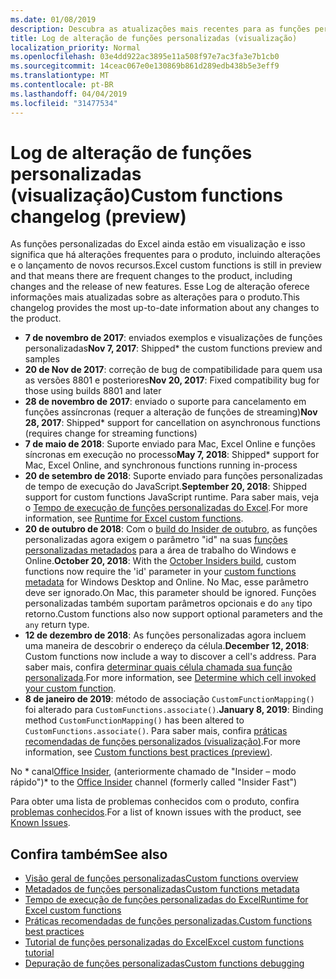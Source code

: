```yaml
---
ms.date: 01/08/2019
description: Descubra as atualizações mais recentes para as funções personalizadas do Excel.
title: Log de alteração de funções personalizadas (visualização)
localization_priority: Normal
ms.openlocfilehash: 03e4dd922ac3895e11a508f97e7ac3fa3e7b1cb0
ms.sourcegitcommit: 14ceac067e0e130869b861d289edb438b5e3eff9
ms.translationtype: MT
ms.contentlocale: pt-BR
ms.lasthandoff: 04/04/2019
ms.locfileid: "31477534"
---
```

# <a name="custom-functions-changelog-preview"></a><span data-ttu-id="65371-103">Log de alteração de funções personalizadas (visualização)</span><span class="sxs-lookup"><span data-stu-id="65371-103">Custom functions changelog (preview)</span></span>

<span data-ttu-id="65371-104">As funções personalizadas do Excel ainda estão em visualização e isso significa que há alterações frequentes para o produto, incluindo alterações e o lançamento de novos recursos.</span><span class="sxs-lookup"><span data-stu-id="65371-104">Excel custom functions is still in preview and that means there are frequent changes to the product, including changes and the release of new features.</span></span> <span data-ttu-id="65371-105">Esse Log de alteração oferece informações mais atualizadas sobre as alterações para o produto.</span><span class="sxs-lookup"><span data-stu-id="65371-105">This changelog provides the most up-to-date information about any changes to the product.</span></span>

- <span data-ttu-id="65371-106">**7 de novembro de 2017**: enviados exemplos e visualizações de funções personalizadas</span><span class="sxs-lookup"><span data-stu-id="65371-106">**Nov 7, 2017**: Shipped\* the custom functions preview and samples</span></span>
- <span data-ttu-id="65371-107">**20 de Nov de 2017**: correção de bug de compatibilidade para quem usa as versões 8801 e posteriores</span><span class="sxs-lookup"><span data-stu-id="65371-107">**Nov 20, 2017**: Fixed compatibility bug for those using builds 8801 and later</span></span>
- <span data-ttu-id="65371-108">**28 de novembro de 2017**: enviado o suporte para cancelamento em funções assíncronas (requer a alteração de funções de streaming)</span><span class="sxs-lookup"><span data-stu-id="65371-108">**Nov 28, 2017**: Shipped\* support for cancellation on asynchronous functions (requires change for streaming functions)</span></span>
- <span data-ttu-id="65371-109">**7 de maio de 2018**: Suporte enviado para Mac, Excel Online e funções síncronas em execução no processo</span><span class="sxs-lookup"><span data-stu-id="65371-109">**May 7, 2018**: Shipped\* support for Mac, Excel Online, and synchronous functions running in-process</span></span>
- <span data-ttu-id="65371-110">**20 de setembro de 2018**: Suporte enviado para funções personalizadas de tempo de execução do JavaScript.</span><span class="sxs-lookup"><span data-stu-id="65371-110">**September 20, 2018**: Shipped support for custom functions JavaScript runtime.</span></span> <span data-ttu-id="65371-111">Para saber mais, veja o [Tempo de execução de funções personalizadas do Excel](custom-functions-runtime.md).</span><span class="sxs-lookup"><span data-stu-id="65371-111">For more information, see [Runtime for Excel custom functions](custom-functions-runtime.md).</span></span>
- <span data-ttu-id="65371-112">**20 de outubro de 2018**: Com o [build do Insider de outubro](https://support.office.com/en-us/article/what-s-new-for-office-insiders-c152d1e2-96ff-4ce9-8c14-e74e13847a24), as funções personalizadas agora exigem o parâmetro "id" na suas [funções personalizadas metadados](custom-functions-json.md) para a área de trabalho do Windows e Online.</span><span class="sxs-lookup"><span data-stu-id="65371-112">**October 20, 2018**: With the [October Insiders build](https://support.office.com/en-us/article/what-s-new-for-office-insiders-c152d1e2-96ff-4ce9-8c14-e74e13847a24), custom functions now require the 'id' parameter in your [custom functions metadata](custom-functions-json.md) for Windows Desktop and Online.</span></span> <span data-ttu-id="65371-113">No Mac, esse parâmetro deve ser ignorado.</span><span class="sxs-lookup"><span data-stu-id="65371-113">On Mac, this parameter should be ignored.</span></span> <span data-ttu-id="65371-114">Funções personalizadas também suportam parâmetros opcionais e do `any` tipo retorno.</span><span class="sxs-lookup"><span data-stu-id="65371-114">Custom functions also now support optional parameters and the `any` return type.</span></span>
- <span data-ttu-id="65371-115">**12 de dezembro de 2018**: As funções personalizadas agora incluem uma maneira de descobrir o endereço da célula.</span><span class="sxs-lookup"><span data-stu-id="65371-115">**December 12, 2018**: Custom functions now include a way to discover a cell's address.</span></span> <span data-ttu-id="65371-116">Para saber mais, confira [determinar quais célula chamada sua função personalizada](custom-functions-overview.md#determine-which-cell-invoked-your-custom-function).</span><span class="sxs-lookup"><span data-stu-id="65371-116">For more information, see [Determine which cell invoked your custom function](custom-functions-overview.md#determine-which-cell-invoked-your-custom-function).</span></span>
- <span data-ttu-id="65371-117">**8 de janeiro de 2019**: método de associação `CustomFunctionMapping()` foi alterado para `CustomFunctions.associate()`.</span><span class="sxs-lookup"><span data-stu-id="65371-117">**January 8, 2019**: Binding method `CustomFunctionMapping()` has been altered to `CustomFunctions.associate()`.</span></span> <span data-ttu-id="65371-118">Para saber mais, confira [práticas recomendadas de funções personalizados (visualização)](custom-functions-best-practices.md).</span><span class="sxs-lookup"><span data-stu-id="65371-118">For more information, see [Custom functions best practices (preview)](custom-functions-best-practices.md).</span></span>

<span data-ttu-id="65371-119">No \* canal[Office Insider](https://products.office.com/office-insider), (anteriormente chamado de "Insider – modo rápido")</span><span class="sxs-lookup"><span data-stu-id="65371-119">\* to the [Office Insider](https://products.office.com/office-insider) channel (formerly called "Insider Fast")</span></span>

<span data-ttu-id="65371-120">Para obter uma lista de problemas conhecidos com o produto, confira [problemas conhecidos](custom-functions-overview.md#known-issues).</span><span class="sxs-lookup"><span data-stu-id="65371-120">For a list of known issues with the product, see [Known Issues](custom-functions-overview.md#known-issues).</span></span> 

## <a name="see-also"></a><span data-ttu-id="65371-121">Confira também</span><span class="sxs-lookup"><span data-stu-id="65371-121">See also</span></span>

* [<span data-ttu-id="65371-122">Visão geral de funções personalizadas</span><span class="sxs-lookup"><span data-stu-id="65371-122">Custom functions overview</span></span>](custom-functions-overview.md)
* [<span data-ttu-id="65371-123">Metadados de funções personalizadas</span><span class="sxs-lookup"><span data-stu-id="65371-123">Custom functions metadata</span></span>](custom-functions-json.md)
* [<span data-ttu-id="65371-124">Tempo de execução de funções personalizadas do Excel</span><span class="sxs-lookup"><span data-stu-id="65371-124">Runtime for Excel custom functions</span></span>](custom-functions-runtime.md)
* [<span data-ttu-id="65371-125">Práticas recomendadas de funções personalizadas.</span><span class="sxs-lookup"><span data-stu-id="65371-125">Custom functions best practices</span></span>](custom-functions-best-practices.md)
* [<span data-ttu-id="65371-126">Tutorial de funções personalizadas do Excel</span><span class="sxs-lookup"><span data-stu-id="65371-126">Excel custom functions tutorial</span></span>](../tutorials/excel-tutorial-create-custom-functions.md)
* [<span data-ttu-id="65371-127">Depuração de funções personalizadas</span><span class="sxs-lookup"><span data-stu-id="65371-127">Custom functions debugging</span></span>](custom-functions-debugging.md)